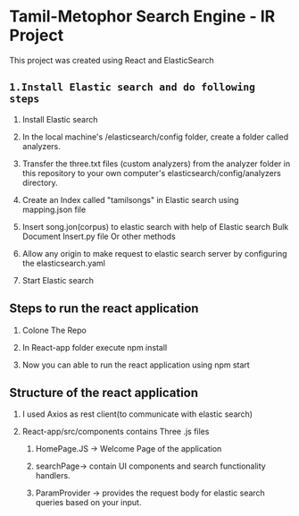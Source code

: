 # Tamil-Metophor Search Engine - IR Project

This project was created using React and ElasticSearch

## `1.Install Elastic search and do following steps `
1. Install Elastic search

2. In the local machine's /elasticsearch/config folder, create a folder called analyzers.

3. Transfer the three.txt files (custom analyzers) from the analyzer folder in this repository to your own computer's elasticsearch/config/analyzers directory.

4. Create an Index called "tamilsongs" in Elastic search using mapping.json file

7. Insert song.jon(corpus) to elastic search with help of Elastic search Bulk Document Insert.py file Or other methods

8. Allow any origin to make request to elastic search server by configuring the elasticsearch.yaml

9. Start Elastic search

## Steps to run the react application

1. Colone The Repo

2. In React-app folder execute npm install 

3. Now you can able to run the react application using npm start

## Structure of the react application

1. I used Axios as rest client(to communicate with elastic search)

2. React-app/src/components contains Three .js files  
    1. HomePage.JS -> Welcome Page of the application

    2. searchPage-> contain UI components and search functionality handlers.

    3. ParamProvider -> provides the request body for elastic search queries based on your input.
